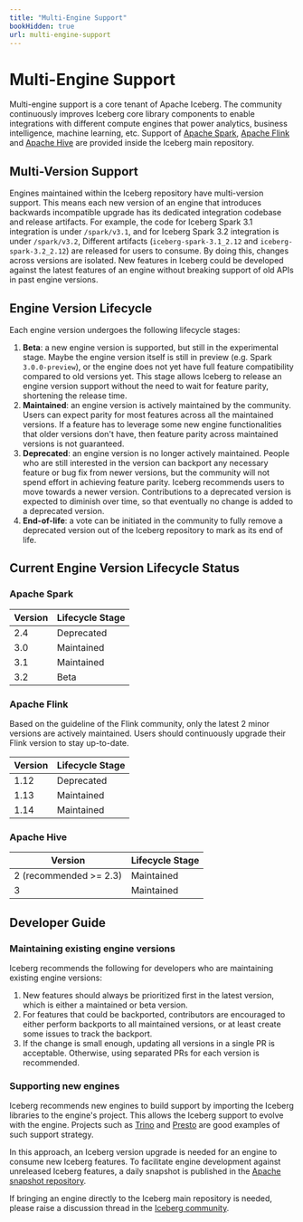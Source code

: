 ```yaml
---
title: "Multi-Engine Support"
bookHidden: true
url: multi-engine-support
---
```

<!--
 - Licensed to the Apache Software Foundation (ASF) under one or more
 - contributor license agreements.  See the NOTICE file distributed with
 - this work for additional information regarding copyright ownership.
 - The ASF licenses this file to You under the Apache License, Version 2.0
 - (the "License"); you may not use this file except in compliance with
 - the License.  You may obtain a copy of the License at
 -
 -   http://www.apache.org/licenses/LICENSE-2.0
 -
 - Unless required by applicable law or agreed to in writing, software
 - distributed under the License is distributed on an "AS IS" BASIS,
 - WITHOUT WARRANTIES OR CONDITIONS OF ANY KIND, either express or implied.
 - See the License for the specific language governing permissions and
 - limitations under the License.
 -->

# Multi-Engine Support

Multi-engine support is a core tenant of Apache Iceberg.
The community continuously improves Iceberg core library components to enable integrations with different compute engines that power analytics, business intelligence, machine learning, etc.
Support of [Apache Spark](../../../docs/spark-configuration), [Apache Flink](../../../docs/flink) and [Apache Hive](../../../docs/hive) are provided inside the Iceberg main repository.

## Multi-Version Support

Engines maintained within the Iceberg repository have multi-version support.
This means each new version of an engine that introduces backwards incompatible upgrade has its dedicated integration codebase and release artifacts.
For example, the code for Iceberg Spark 3.1 integration is under `/spark/v3.1`, and for Iceberg Spark 3.2 integration is under `/spark/v3.2`,
Different artifacts (`iceberg-spark-3.1_2.12` and `iceberg-spark-3.2_2.12`) are released for users to consume.
By doing this, changes across versions are isolated. New features in Iceberg could be developed against the latest features of an engine without breaking support of old APIs in past engine versions.

## Engine Version Lifecycle

Each engine version undergoes the following lifecycle stages:

1. **Beta**: a new engine version is supported, but still in the experimental stage. Maybe the engine version itself is still in preview (e.g. Spark `3.0.0-preview`), or the engine does not yet have full feature compatibility compared to old versions yet. This stage allows Iceberg to release an engine version support without the need to wait for feature parity, shortening the release time.
2. **Maintained**: an engine version is actively maintained by the community. Users can expect parity for most features across all the maintained versions. If a feature has to leverage some new engine functionalities that older versions don't have, then feature parity across maintained versions is not guaranteed.
3. **Deprecated**: an engine version is no longer actively maintained. People who are still interested in the version can backport any necessary feature or bug fix from newer versions, but the community will not spend effort in achieving feature parity. Iceberg recommends users to move towards a newer version. Contributions to a deprecated version is expected to diminish over time, so that eventually no change is added to a deprecated version.
4. **End-of-life**: a vote can be initiated in the community to fully remove a deprecated version out of the Iceberg repository to mark as its end of life.

## Current Engine Version Lifecycle Status

### Apache Spark

| Version    | Lifecycle Stage    |
| ---------- | ------------------ |
| 2.4        | Deprecated         | 
| 3.0        | Maintained         | 
| 3.1        | Maintained         |
| 3.2        | Beta               |

### Apache Flink

Based on the guideline of the Flink community, only the latest 2 minor versions are actively maintained.
Users should continuously upgrade their Flink version to stay up-to-date.

| Version    | Lifecycle Stage   |
| ---------- | ----------------- | 
| 1.12       | Deprecated        | 
| 1.13       | Maintained        | 
| 1.14       | Maintained        | 
### Apache Hive

| Version                         | Lifecycle Stage   |
| ------------------------------- | ----------------- | 
| 2 (recommended >= 2.3)          | Maintained        |
| 3                               | Maintained        | 

## Developer Guide

### Maintaining existing engine versions

Iceberg recommends the following for developers who are maintaining existing engine versions:

1. New features should always be prioritized first in the latest version, which is either a maintained or beta version.
2. For features that could be backported, contributors are encouraged to either perform backports to all maintained versions, or at least create some issues to track the backport.
3. If the change is small enough, updating all versions in a single PR is acceptable. Otherwise, using separated PRs for each version is recommended.

### Supporting new engines

Iceberg recommends new engines to build support by importing the Iceberg libraries to the engine's project.
This allows the Iceberg support to evolve with the engine.
Projects such as [Trino](https://trino.io/docs/current/connector/iceberg.html) and [Presto](https://prestodb.io/docs/current/connector/iceberg.html) are good examples of such support strategy.

In this approach, an Iceberg version upgrade is needed for an engine to consume new Iceberg features.
To facilitate engine development against unreleased Iceberg features, a daily snapshot is published in the [Apache snapshot repository](https://repository.apache.org/content/repositories/snapshots/org/apache/iceberg/).

If bringing an engine directly to the Iceberg main repository is needed, please raise a discussion thread in the [Iceberg community](../community).